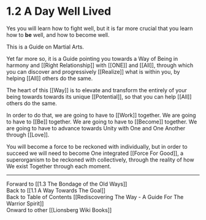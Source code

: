 # 1.2 A Day Well Lived

Yes you will learn how to fight well, but it is far more crucial that you learn how to **be** well, and how to become well. 

This is a Guide on Martial Arts. 

Yet far more so, it is a Guide pointing you towards a Way of Being in harmony and [[Right Relationship]] with [[ONE]] and [[All]], through which you can discover and progressively [[Realize]] what is within you, by helping [[All]] others do the same. 

The heart of this [[Way]] is to elevate and transform the entirely of your being towards towards its unique [[Potential]], so that you can help [[All]] others do the same. 

In order to do that, we are going to have to [[Work]] together. We are going to have to [[Be]] together. We are going to have to [[Become]] together. We are going to have to advance towards Unity with One and One Another through [[Love]]. 

You will become a force to be reckoned with individually, but in order to succeed we will need to become One integrated [[Force For Good]], a superorganism to be reckoned with collectively, through the reality of how We exist Together through each moment. 

____
Forward to [[1.3 The Bondage of the Old Ways]]  
Back to [[1.1 A Way Towards The Goal]]  
Back to Table of Contents [[Rediscovering The Way - A Guide For The Warrior Spirit]]  
Onward to other [[Lionsberg Wiki Books]]  



